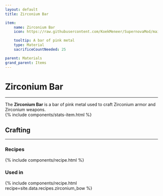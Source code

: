 ```yaml
---
layout: default
title: Zirconium Bar

item:
    name: Zirconium Bar
    icon: https://raw.githubusercontent.com/KoekMeneer/SupernovaMod/main/Content/Items/Materials/ZirconiumBar.png

    tooltip: A bar of pink metal
    type: Material
    sacrificeCountNeeded: 25

parent: Materials
grand_parent: Items
---
```


# Zirconium Bar
---
The **Zirconium Bar** is a bar of pink metal used to craft Zirconium armor and Zirconium weapons.
<br>
{% include components/stats-item.html %}

## Crafting
---
### Recipes
{% include components/recipe.html %}

### Used in
{% include components/recipe.html recipe=site.data.recipes.zirconium_bow %}